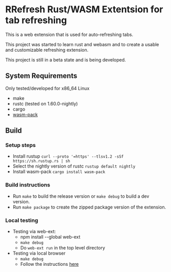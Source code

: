 # RRefresh Rust/WASM Extentsion for tab refreshing

This is a web extension that is used for auto-refreshing tabs.

This project was started to learn rust and webasm and to create
a usable and customizable refreshing extension.

This project is still in a beta state and is being developed.

## System Requirements
Only tested/developed for x86_64 Linux
- make
- rustc (tested on 1.60.0-nightly)
- cargo
- [wasm-pack](https://rustwasm.github.io/wasm-pack/installer/)

## Build 

### Setup steps
- Install rustup
    `curl --proto '=https' --tlsv1.2 -sSf https://sh.rustup.rs | sh`
- Select the nightly version of rustc
    `rustup default nightly`
- Install wasm-pack
    `cargo install wasm-pack`

### Build instructions
- Run `make` to build the release version or `make debug` to build a dev version.
- Run `make package` to create the zipped package version of the extension.

### Local testing
- Testing via web-ext:
    - npm install --global web-ext
    - `make debug`
    - Do `web-ext run` in the top level directory
- Testing via local browser
    - `make debug`
    - Follow the instructions [here](https://developer.mozilla.org/en-US/docs/Mozilla/Add-ons/WebExtensions/Your_first_WebExtension#installing)
